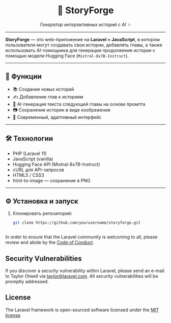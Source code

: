 

<h1 align="center">📖 StoryForge</h1>
<p align="center"><em>Генератор интерактивных историй с AI ✨</em></p>

---

<p><strong>StoryForge</strong> — это web-приложение на <strong>Laravel + JavaScript</strong>, в котором пользователи могут создавать свои истории, добавлять главы, а также использовать AI-помощника для генерации продолжения истории с помощью модели Hugging Face (<code>Mixtral-8x7B-Instruct</code>).</p>

---

## 📌 Функции

- 📚 Создание новых историй
- ✍️ Добавление глав к историям
- 🤖 AI-генерация текста следующей главы на основе промпта
- 📷 Сохранение истории в виде изображения
- 🎨 Современный, адаптивный интерфейс

---

## 🛠️ Технологии

- PHP (Laravel 11)
- JavaScript (vanilla)
- Hugging Face API (Mixtral-8x7B-Instruct)
- cURL для API-запросов
- HTML5 / CSS3
- html-to-image — сохранение в PNG

---

## ⚙️ Установка и запуск

1. Клонировать репозиторий:

   ```bash
   git clone https://github.com/yourusername/storyforge.git



In order to ensure that the Laravel community is welcoming to all, please review and abide by the [Code of Conduct](https://laravel.com/docs/contributions#code-of-conduct).

## Security Vulnerabilities

If you discover a security vulnerability within Laravel, please send an e-mail to Taylor Otwell via [taylor@laravel.com](mailto:taylor@laravel.com). All security vulnerabilities will be promptly addressed.

## License

The Laravel framework is open-sourced software licensed under the [MIT license](https://opensource.org/licenses/MIT).
